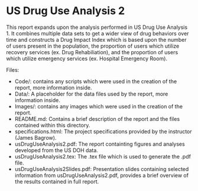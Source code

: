 # US Drug Use Analysis 2

This report expands upon the analysis performed in US Drug Use Analysis 1. It combines multiple data sets to get a wider view of drug behaviors over time and constructs a Drug Impact Index which is based upon the number of users present in the population, the proportion of users which utilize recovery services (ex. Drug Rehabiliation), and the proportion of users which utilize emergency services (ex. Hospital Emergency Room).

Files:

- Code/: contains any scripts which were used in the creation of the report, more information inside.
- Data/: A placeholder for the data files used by the report, more information inside.
- Images/: contains any images which were used in the creation of the report.
- README.md: Contains a brief description of the report and the files contained within this directory.
- specifications.html: The project specifications provided by the instructor (James Bagrow).
- usDrugUseAnalysis2.pdf: The report containting figures and analyses developed from the US DOH data.
- usDrugUseAnalysis2.tex: The .tex file which is used to generate the .pdf file.
- usDrugUseAnalysis2Slides.pdf: Presentation slides containing selected information from usDrugUseAnalysis2.pdf, provides a brief overview of the results contained in full report.
